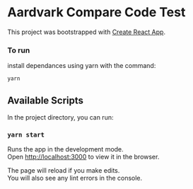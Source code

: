 # Aardvark Compare Code Test

This project was bootstrapped with [Create React App](https://github.com/facebook/create-react-app).

### To run

install dependances using yarn with the command:

`yarn`

## Available Scripts

In the project directory, you can run:

### `yarn start`

Runs the app in the development mode.<br />
Open [http://localhost:3000](http://localhost:3000) to view it in the browser.

The page will reload if you make edits.<br />
You will also see any lint errors in the console.
